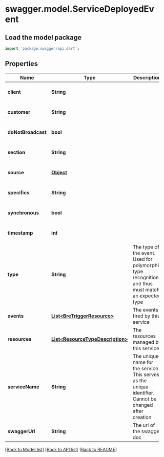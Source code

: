 # swagger.model.ServiceDeployedEvent

## Load the model package
```dart
import 'package:swagger/api.dart';
```

## Properties
Name | Type | Description | Notes
------------ | ------------- | ------------- | -------------
**client** | **String** |  | [optional] [default to null]
**customer** | **String** |  | [optional] [default to null]
**doNotBroadcast** | **bool** |  | [optional] [default to null]
**section** | **String** |  | [optional] [default to null]
**source** | [**Object**](Object.md) |  | [optional] [default to null]
**specifics** | **String** |  | [optional] [default to null]
**synchronous** | **bool** |  | [optional] [default to null]
**timestamp** | **int** |  | [optional] [default to null]
**type** | **String** | The type of the event. Used for polymorphic type recognition and thus must match an expected type | [default to null]
**events** | [**List&lt;BreTriggerResource&gt;**](BreTriggerResource.md) | The events fired by this service | [default to []]
**resources** | [**List&lt;ResourceTypeDescription&gt;**](ResourceTypeDescription.md) | The resources managed by this service | [default to []]
**serviceName** | **String** | The unique name for the service. This serves as the unique identifier. Cannot be changed after creation | [default to null]
**swaggerUrl** | **String** | The url of the swagger doc | [default to null]

[[Back to Model list]](../README.md#documentation-for-models) [[Back to API list]](../README.md#documentation-for-api-endpoints) [[Back to README]](../README.md)


